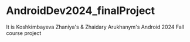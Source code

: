 # AndroidDev2024_finalProject
It is Koshkimbayeva Zhaniya's &amp; Zhaidary Arukhanym's Android 2024 Fall course project

